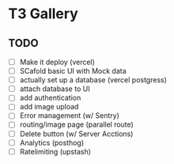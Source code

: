 # T3 Gallery

## TODO

- [ ] Make it deploy (vercel)
- [ ] SCafold basic UI with Mock data
- [ ] actually set up a database (vercel postgress)
- [ ] attach database to UI
- [ ] add authentication
- [ ] add image upload
- [ ] Error management (w/ Sentry)
- [ ] routing/image page (parallel route)
- [ ] Delete button (w/ Server Acctions)
- [ ] Analytics (posthog)
- [ ] Ratelimiting (upstash)